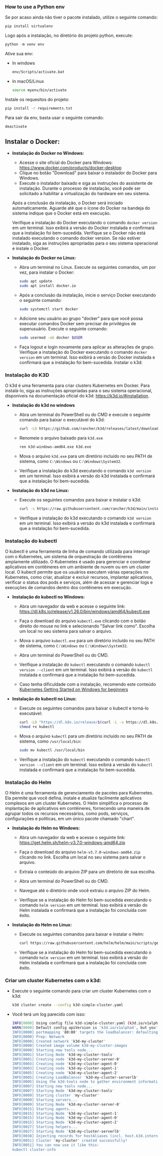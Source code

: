 ### How to use a Python env

Se por acaso ainda não tiver o pacote instalado, utilize o seguinte comando:

```python
pip install virtualenv
```

Logo após a instalação, no diretório do projeto python, execute:

```python
python -m venv env
```

Ative sua env:

  - In windows
    ```bash
    env/Scripts/activate.bat
    ```

  - In macOS/Linux
    ```bash
    source myenv/bin/activate
    ```

Instale os requesitos do projeto:

```bash
pip install -r requirements.txt
```

Para sair da env, basta usar o seguinte comando:

```bash
deactivate
```

## Instalar o Docker:

- **Instalação do Docker no Windows:**

  - Acesse o site oficial do Docker para Windows: https://www.docker.com/products/docker-desktop
  - Clique no botão "Download" para baixar o instalador do Docker para Windows.
  - Execute o instalador baixado e siga as instruções do assistente de instalação. Durante o processo de instalação, você pode ser solicitado a habilitar a virtualização do hardware em seu sistema.

  Após a conclusão da instalação, o Docker será iniciado automaticamente. Aguarde até que o ícone do Docker na bandeja do sistema indique que o Docker está em execução.

  Verifique a instalação do Docker executando o comando ```docker version``` em um terminal. Isso exibirá a versão do Docker instalada e confirmará que a instalação foi bem-sucedida.
  Verifique se o Docker não está instalado executando o comando docker version. Se não estiver instalado, siga as instruções apropriadas para o seu sistema operacional e instale o Docker.

- **Instalação do Docker no Linux:**

  - Abra um terminal no Linux. Execute os seguintes comandos, um por vez, para instalar o Docker:

    ```bash
    sudo apt update
    sudo apt install docker.io
    ```

  - Após a conclusão da instalação, inicie o serviço Docker executando o seguinte comando:

    ```bash
    sudo systemctl start docker
    ```

  - Adicione seu usuário ao grupo "docker" para que você possa executar comandos Docker sem precisar de privilégios de superusuário. Execute o seguinte comando:

    ```bash
    sudo usermod -aG docker $USER
    ```

  - Faça logout e login novamente para aplicar as alterações de grupo. Verifique a instalação do Docker executando o comando ```docker version``` em um terminal. Isso exibirá a versão do Docker instalada e confirmará que a instalação foi bem-sucedida.
  Instalar o k3d:

### Instalação do K3D
  O k3d é uma ferramenta para criar clusters Kubernetes em Docker. Para instalá-lo, siga as instruções apropriadas para o seu sistema operacional, disponíveis na documentação oficial do k3d: https://k3d.io/#installation.

- **Instalação do k3d no windows**
    - Abra um terminal do PowerShell ou do CMD e execute o seguinte comando para baixar o executável do k3d:
        ```bash
        curl -LO https://github.com/rancher/k3d/releases/latest/download/k3d-windows-amd64.exe
        ```

    - Renomeie o arquivo baixado para ```k3d.exe```
        ```bash
        ren k3d-windows-amd64.exe k3d.exe
        ```

    - Mova o arquivo ```k3d.exe``` para um diretório incluído no seu PATH de sistema, como ```C:\Windows``` ou ```C:\Windows\System32```.

    - Verifique a instalação do k3d executando o comando ```k3d version``` em um terminal. Isso exibirá a versão do k3d instalada e confirmará que a instalação foi bem-sucedida.

- **Instalação do k3d no Linux:**

    - Execute os seguintes comandos para baixar e instalar o k3d:
        ```bash
        curl -s https://raw.githubusercontent.com/rancher/k3d/main/install.sh | bash
        ```

    - Verifique a instalação do k3d executando o comando ```k3d version``` em um terminal. Isso exibirá a versão do k3d instalada e confirmará que a instalação foi bem-sucedida.

### Instalação do kubectl
O kubectl é uma ferramenta de linha de comando utilizada para interagir com o Kubernetes, um sistema de orquestração de contêineres amplamente utilizado. O Kubernetes é usado para gerenciar e coordenar aplicativos em contêineres em um ambiente de nuvem ou em um cluster local. O kubectl permite que os usuários executem várias operações no Kubernetes, como criar, atualizar e excluir recursos, implantar aplicativos, verificar o status dos pods e serviços, além de acessar e gerenciar logs e execuções de comandos dentro dos contêineres em execução.

- **Instalação do kubectl no Windows:**

    - Abra um navegador da web e acesse o seguinte link: https://dl.k8s.io/release/v1.26.0/bin/windows/amd64/kubectl.exe

    - Faça o download do arquivo ```kubectl.exe``` clicando com o botão direito do mouse no link e selecionando "Salvar link como". Escolha um local no seu sistema para salvar o arquivo.

    - Mova o arquivo ```kubectl.exe``` para um diretório incluído no seu PATH de sistema, como ```C:\Windows``` ou ```C:\Windows\System32```.

    - Abra um terminal do PowerShell ou do CMD.

    - Verifique a instalação do ```kubectl``` executando o comando ```kubectl version --client``` em um terminal. Isso exibirá a versão do ```kubectl``` instalada e confirmará que a instalação foi bem-sucedida.

    - Caso tenha dificuldade com a instalação, recomendo este conteúdo [Kubernetes Getting Started on Windows for beginners](https://www.youtube.com/watch?v=8h4FoWK7tIA)

- **Instalação do kubectl no Linux:**

    - Execute os seguintes comandos para baixar o kubectl e torná-lo executável:
        ```bash
        curl -LO "https://dl.k8s.io/release/$(curl -L -s https://dl.k8s.io/release/stable.txt)/bin/linux/amd64/kubectl"
        chmod +x kubectl
        ```

    - Mova o arquivo ```kubectl``` para um diretório incluído no seu PATH de sistema, como ```/usr/local/bin```:
        ```bash
        sudo mv kubectl /usr/local/bin
        ```

    - Verifique a instalação do `kubectl` executando o comando `kubectl version --client` em um terminal. Isso exibirá a versão do `kubectl` instalada e confirmará que a instalação foi bem-sucedida.

### Instalação do Helm
O Helm é uma ferramenta de gerenciamento de pacotes para Kubernetes. Ela permite que você defina, instale e atualize facilmente aplicativos complexos em um cluster Kubernetes. O Helm simplifica o processo de implantação de aplicativos em contêineres, fornecendo uma maneira de agrupar todos os recursos necessários, como pods, serviços, configurações e políticas, em um único pacote chamado "chart".

- **Instalação do Helm no Windows:**

    - Abra um navegador da web e acesse o seguinte link: https://get.helm.sh/helm-v3.7.0-windows-amd64.zip

    - Faça o download do arquivo ```helm-v3.7.0-windows-amd64.zip``` clicando no link. Escolha um local no seu sistema para salvar o arquivo.

    - Extraia o conteúdo do arquivo ZIP para um diretório de sua escolha.

    - Abra um terminal do PowerShell ou do CMD.

    - Navegue até o diretório onde você extraiu o arquivo ZIP do Helm.

    - Verifique se a instalação do Helm foi bem-sucedida executando o comando ```helm version``` em um terminal. Isso exibirá a versão do Helm instalada e confirmará que a instalação foi concluída com êxito.

- **Instalação do Helm no Linux:**

    - Execute os seguintes comandos para baixar e instalar o Helm:

        ```bash
        curl https://raw.githubusercontent.com/helm/helm/main/scripts/get-helm-3 | bash
        ```

    - Verifique se a instalação do Helm foi bem-sucedida executando o comando ```helm version``` em um terminal. Isso exibirá a versão do Helm instalada e confirmará que a instalação foi concluída com êxito.

### Criar um cluster Kubernetes com o k3d:

- Execute o seguinte comando para criar um cluster Kubernetes com o k3d:

    ```bash
    k3d cluster create --config k3d-simple-cluster.yaml
    ```

- Você terá um log parecido com isso:

    ```bash
    INFO[0000] Using config file k3d-simple-cluster.yaml (k3d.io/v1alpha2#simple) 
    WARN[0000] Default config apiVersion is 'k3d.io/v1alpha4', but you're using 'k3d.io/v1alpha2': consider migrating.
    INFO[0000] portmapping '80:80' targets the loadbalancer: defaulting to [servers:**:proxy agents:**:proxy]
    INFO[0000] Prep: Network
    INFO[0000] Created network 'k3d-my-cluster'
    INFO[0000] Created image volume k3d-my-cluster-images
    INFO[0000] Starting new tools node...
    INFO[0001] Starting Node 'k3d-my-cluster-tools'
    INFO[0001] Creating node 'k3d-my-cluster-server-0'
    INFO[0003] Creating node 'k3d-my-cluster-agent-0'
    INFO[0003] Creating node 'k3d-my-cluster-agent-1'
    INFO[0005] Creating node 'k3d-my-cluster-agent-2'
    INFO[0005] Creating LoadBalancer 'k3d-my-cluster-serverlb'
    INFO[0005] Using the k3d-tools node to gather environment information
    INFO[0007] Starting new tools node...
    INFO[0007] Starting Node 'k3d-my-cluster-tools'
    INFO[0009] Starting cluster 'my-cluster'
    INFO[0009] Starting servers...
    INFO[0009] Starting Node 'k3d-my-cluster-server-0'
    INFO[0015] Starting agents...
    INFO[0015] Starting Node 'k3d-my-cluster-agent-1'
    INFO[0015] Starting Node 'k3d-my-cluster-agent-0'
    INFO[0015] Starting Node 'k3d-my-cluster-agent-2'
    INFO[0027] Starting helpers...
    INFO[0027] Starting Node 'k3d-my-cluster-serverlb'      
    INFO[0038] Injecting records for hostAliases (incl. host.k3d.internal) and for 6 network members into CoreDNS configmap...
    INFO[0051] Cluster 'my-cluster' created successfully!   
    INFO[0051] You can now use it like this:
    kubectl cluster-info
    ```